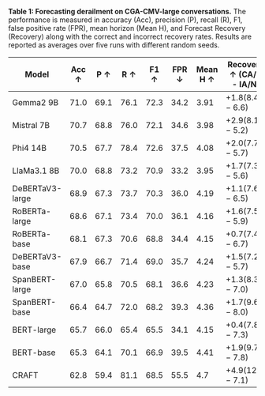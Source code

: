 **Table 1: Forecasting derailment on CGA-CMV-large conversations.**
The performance is measured in accuracy (Acc), precision (P), recall (R), F1, false positive rate (FPR), mean horizon (Mean H), and Forecast Recovery (Recovery) along with the correct and incorrect recovery rates. Results are reported as averages over five runs with
different random seeds.

| Model             | Acc ↑  | P ↑     | R ↑    | F1 ↑    | FPR ↓    | Mean H ↑ | Recovery ↑ (CA/N - IA/N) |
|-------------------|--------|---------|--------|---------|----------|----------|--------------------------|
| Gemma2 9B         | $71.0$ | $69.1$  | $76.1$ | $72.3$  | $34.2$   | $3.91$   | $+1.8 (8.4 - 6.6)$       |
| Mistral 7B        | $70.7$ | $68.8$  | $76.0$ | $72.1$  | $34.6$   | $3.98$   | $+2.9 (8.1 - 5.2)$       |
| Phi4 14B          | $70.5$ | $67.7$  | $78.4$ | $72.6$  | $37.5$   | $4.08$   | $+2.0 (7.7 - 5.7)$       |
| LlaMa3.1 8B       | $70.0$ | $68.8$  | $73.2$ | $70.9$  | $33.2$   | $3.95$   | $+1.7 (7.3 - 5.6)$       |
| DeBERTaV3-large   | $68.9$ | $67.3$  | $73.7$ | $70.3$  | $36.0$   | $4.19$   | $+1.1 (7.6 - 6.5)$       |
| RoBERTa-large     | $68.6$ | $67.1$  | $73.4$ | $70.0$  | $36.1$   | $4.16$   | $+1.6 (7.5 - 5.9)$       |
| RoBERTa-base      | $68.1$ | $67.3$  | $70.6$ | $68.8$  | $34.4$   | $4.15$   | $+0.7 (7.4 - 6.7)$       |
| DeBERTaV3-base    | $67.9$ | $66.7$  | $71.4$ | $69.0$  | $35.7$   | $4.24$   | $+1.5 (7.2 - 5.7)$       |
| SpanBERT-large    | $67.0$ | $65.8$  | $70.5$ | $68.1$  | $36.6$   | $4.23$   | $+1.3 (8.3 - 7.0)$       |
| SpanBERT-base     | $66.4$ | $64.7$  | $72.0$ | $68.2$  | $39.3$   | $4.36$   | $+1.7 (9.6 - 8.0)$       |
| BERT-large        | $65.7$ | $66.0$  | $65.4$ | $65.5$  | $34.1$   | $4.15$   | $+0.4 (7.8 - 7.3)$       |
| BERT-base         | $65.3$ | $64.1$  | $70.1$ | $66.9$  | $39.5$   | $4.41$   | $+1.9 (9.7 - 7.8)$       |
| CRAFT             | $62.8$ | $59.4$  | $81.1$ | $68.5$  | $55.5$   | $4.7$    | $+4.9 (12.0 - 7.1)$      |
